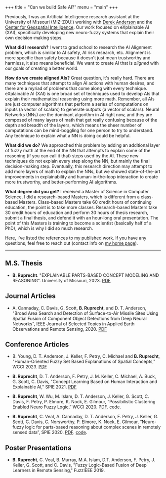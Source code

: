 +++ 
title = "Can we build Safe AI?" 
menu = "main"
+++

Previously, I was an Artificial Intelligence research assistant at the University of Missouri (MIZ-ZOU!) working with [Derek Anderson](https://derektanderson.com/) and the [Center for Geospatial Intelligence](https://engineering.missouri.edu/research/featured/center-for-geospatial-intelligence-cgi/). Our work focused on eXplainable AI (XAI), specifically developing new neuro-fuzzy systems that explain their own decision-making steps.

**What did I research?**
I went to grad school to research the AI Alignment problem, which is similar to AI safety, AI risk research, etc. Alignment is more specific than safety because it doesn't just mean trustworthy and harmless, it also means beneficial. We want to create AI that is *aligned* with our goals of creating a better world. 

**How do we create aligned AIs?** Great question, it's really hard. There are many techniques that attempt to align AI actions with human desires, and there are a myriad of problems that come along with every technique. eXplainable AI (XAI) is one broad set of techniques used to develop AIs that explain their mathematical reasoning using more math. Remember, all AIs are just computer algorithms that perform a series of computations on inputs (a vector of scalars) to generate outputs (a vector of scalars). Neural Networks (NNs) are the dominant algorithm in AI right now, and they are composed of many layers of math that get really confusing because of the depth and breadth of the layers, which means the sheer number of computations can be mind-boggling for one person to try to understand. Any technique to explain what a NN is doing could be helpful. 

**What did we do?** We approached this problem by adding an additional layer of fuzzy math at the end of the NN that attempts to explain some of the reasoning (if you can call it that) steps used by the AI. These new techniques do not explain every step along the NN, but mainly the final decision-making step. Eventually, this research direction may attempt to add more layers of math to explain the NNs, but we showed state-of-the-art improvements in explainability and human-in-the-loop interaction to create more trustworthy, and better-performing AI algorithms.

**What degree did you get?** I received a Master of Science in Computer Science. I did a research-based Masters, which is different from a class-based Masters. Class-based Masters take 60 credit hours of continuing education, the point is to take more classes. Research-based Masters take 30 credit hours of education and perform 30 hours of thesis research, submit a final thesis, and defend it with an hour-long oral presentation. The point of this Masters is training to become a scientist (basically half of a PhD), which is why I did so much research.

Here, I've listed the references to my published work. If you have any questions, feel free to reach out (contact info on [my home page](/)).

---

## M.S. Thesis
- **B. Ruprecht**. "EXPLAINABLE PARTS-BASED CONCEPT MODELING AND REASONING". University of Missouri, 2023. [PDF](ruprecht_ms_thesis.pdf)

## Journal Articles
- A. Cannaday, C. Davis, G. Scott, **B. Ruprecht**, and D. T. Anderson, "Broad Area Search and Detection of Surface-to-Air Missile Sites Using Spatial Fusion of Component Object Detections from Deep Neural Networks", IEEE Journal of Selected Topics in Applied Earth Observations and Remote Sensing, 2020. [PDF](cannaday_aeors2020.pdf)

## Conference Articles
- B. Young, D. T. Anderson, J. Keller, F. Petry, C. Michael and **B. Ruprecht**, "Human-Oriented Fuzzy Set Based Explanations of  Spatial Concepts," WCCI 2023. [PDF](young_wcci2023.pdf)

- **B. Ruprecht**, D. T. Anderson, F. Petry, J. M. Keller, C. Michael, A. Buck, G. Scott, C. Davis, "Concept Learning Based on Human Interaction and Explainable AI," SPIE 2021. [PDF](ruprecht_spie2021.pdf)

- **B. Ruprecht**, W. Wu, M. Islam, D. T. Anderson, J. Keller, G. Scott, C. Davis, F. Petry, P. Elmore, K. Nock, E. Gilmour, “Possibilistic Clustering Enabled Neuro Fuzzy Logic,” WCCI 2020. [PDF](ruprecht_wcci2020.pdf). [code](https://github.com/blakeruprecht/ANFIS-SP1M).

- **B. Ruprecht**, C. Veal, A. Cannaday, D. T. Anderson, F. Petry, J. Keller, G. Scott, C. Davis, C. Norsworthy, P. Elmore, K. Nock, E. Gilmour, “Neuro-fuzzy logic for parts-based reasoning about complex scenes in remotely sensed data”, SPIE 2020. [PDF](ruprecht_spie2020.pdf). [code](https://github.com/blakeruprecht/Fuzzy-Fusion).

## Poster Presentations
- **B. Ruprecht**, C. Veal, B. Murray, M.A. Islam, D.T. Anderson, F. Petry, J. Keller, G. Scott, and C. Davis, "Fuzzy Logic-Based Fusion of Deep Learners in Remote Sensing," FuzzIEEE 2019.
